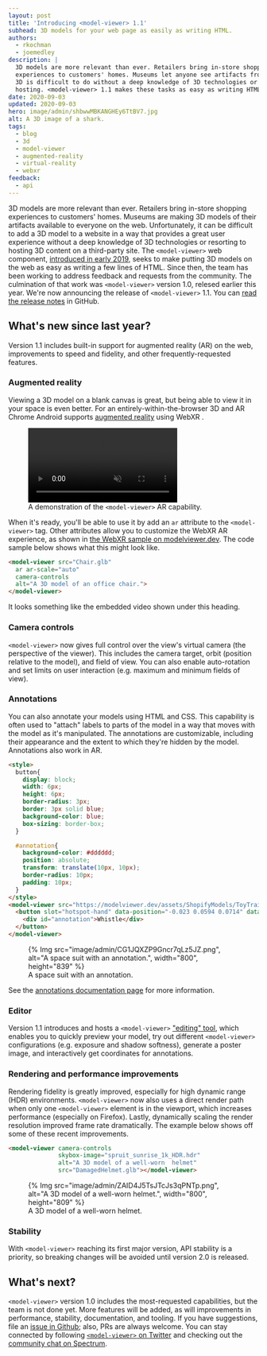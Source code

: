 ```yaml
---
layout: post
title: 'Introducing <model-viewer> 1.1'
subhead: 3D models for your web page as easily as writing HTML.
authors:
  - rkochman
  - joemedley
description: |
  3D models are more relevant than ever. Retailers bring in-store shopping
  experiences to customers' homes. Museums let anyone see artifacts from anywhere.
  3D is difficult to do without a deep knowledge of 3D technologies or third-party
  hosting. <model-viewer> 1.1 makes these tasks as easy as writing HTML.
date: 2020-09-03
updated: 2020-09-03
hero: image/admin/shbwwMBKANGHEy6TtBV7.jpg
alt: A 3D image of a shark.
tags:
  - blog
  - 3d
  - model-viewer
  - augmented-reality
  - virtual-reality
  - webxr
feedback:
  - api
---
```


3D models are more relevant than ever. Retailers bring in-store shopping
experiences to customers' homes. Museums are making 3D models of their artifacts
available to everyone on the web. Unfortunately, it can be difficult to add a 3D
model to a website in a way that provides a great user experience without a deep
knowledge of 3D technologies or resorting to hosting 3D content on a third-party
site. The `<model-viewer>` web component, [introduced in early
2019](/model-viewer), seeks to make putting 3D models on the web as easy as
writing a few lines of HTML. Since then, the team has been working to address
feedback and requests from the community. The culmination of that work was
`<model-viewer>` version 1.0, relesed earlier this year. We're now announcing
the release of `<model-viewer>` 1.1. You can [read the release
notes](https://github.com/google/model-viewer/releases/tag/v1.1.0) in GitHub.

## What's new since last year?

Version 1.1 includes built-in support for augmented reality (AR) on the web,
improvements to speed and fidelity, and other frequently-requested features.

### Augmented reality

Viewing a 3D model on a blank canvas is great, but being able to view it in your
space is even better. For an entirely-within-the-browser 3D and AR Chrome
Android supports [augmented
reality](https://modelviewer.dev/examples/augmented-reality.html) using WebXR .

<figure class="w-figure w-figure--inline-right">
  <video controls muted class="w-screenshot">
    <source src="https://storage.googleapis.com/web-dev-assets/introducing-model-viewer/modelviewer1-0.webm" type="video/webm">
    <source src="https://storage.googleapis.com/web-dev-assets/introducing-model-viewer/modelviewer1-0.mp4" type="video/mp4">
  </video>
  <figcaption class="w-figcaption">
    A demonstration of the <code>&lt;model-viewer></code> AR capability.
  </figcaption>
</figure>

When it's ready, you'll be able to use it by add an `ar` attribute to the
`<model-viewer>` tag. Other attributes allow you to customize the WebXR AR
experience, as shown in [the WebXR sample on
modelviewer.dev](https://modelviewer.dev/examples/webxr.html). The code sample
below shows what this might look like.

```html
<model-viewer src="Chair.glb"
  ar ar-scale="auto"
  camera-controls
  alt="A 3D model of an office chair.">
</model-viewer>
```

<!-- Hide until model-viewer's iframe bug is fixed -->
<!-- <iframe style="width:100%; height: 100%;position: absolute; top: 50%; left: 50%; transform: translate(-50%,-50%);" src="https://modelviewer.dev/examples/webxr.html" frameborder="0" allowfullscreen></iframe> -->

It looks something like the embedded video shown under this heading.

### Camera controls

`<model-viewer>` now gives full control over the view's virtual camera (the
perspective of the viewer). This includes the camera target, orbit (position
relative to the model), and field of view. You can also enable auto-rotation and
set limits on user interaction (e.g. maximum and minimum fields of view).

### Annotations

You can also annotate your models using HTML and CSS. This capability is often
used to "attach" labels to parts of the model in a way that moves with the model
as it's manipulated. The annotations are customizable, including their
appearance and the extent to which they're hidden by
the model. Annotations also work in AR.

```html
<style>
  button{
    display: block;
    width: 6px;
    height: 6px;
    border-radius: 3px;
    border: 3px solid blue;
    background-color: blue;
    box-sizing: border-box;
  }

  #annotation{
    background-color: #dddddd;
    position: absolute;
    transform: translate(10px, 10px);
    border-radius: 10px;
    padding: 10px;
  }
</style>
<model-viewer src="https://modelviewer.dev/assets/ShopifyModels/ToyTrain.glb" alt="A 3D model of a Toy Train" camera-controls>
  <button slot="hotspot-hand" data-position="-0.023 0.0594 0.0714" data-normal="-0.3792 0.0004 0.9253">
    <div id="annotation">Whistle</div>
  </button>
</model-viewer>
```

<!-- Hide until model-viewer's iframe bug is fixed -->
<!-- <iframe style="width:100%; height: 100%;position: absolute; top: 50%; left: 50%; transform: translate(-50%,-50%);" src="https://modelviewer.dev/webdotdev/annotations.html" frameborder="0" allowfullscreen></iframe> -->

<figure class="w-figure w-figure--inline-right">
  {% Img src="image/admin/CG1JQXZP9Gncr7qLz5JZ.png", alt="A space suit with an annotation.", width="800", height="839" %}
  <figcaption class="w-figcaption">A space suit with an annotation.</figcaption>
</figure>

See the [annotations documentation
page](https://modelviewer.dev/examples/annotations.html) for more information.

### Editor

Version 1.1 introduces and hosts a `<model-viewer>` ["editing"
tool](https://modelviewer.dev/editor/), which enables you to
quickly preview your model, try out different `<model-viewer>` configurations
(e.g. exposure and shadow softness), generate a poster image, and interactively
get coordinates for annotations.

### Rendering and performance improvements

Rendering fidelity is greatly improved, especially for high dynamic range (HDR)
environments. `<model-viewer>` now also uses a direct render path when only one
`<model-viewer>` element is in the viewport, which increases performance
(especially on Firefox). Lastly, dynamically scaling the render resolution
improved frame rate dramatically. The example below shows off some of these
recent improvements.

```html
<model-viewer camera-controls
              skybox-image="spruit_sunrise_1k_HDR.hdr"
              alt="A 3D model of a well-worn  helmet"
              src="DamagedHelmet.glb"></model-viewer>
```

<!-- Hide until model-viewer's iframe bug is fixed -->
<!-- <iframe style="width:100%; height: 100%;position: absolute; top: 50%; left: 50%; transform: translate(-50%,-50%);" src="https://modelviewer.dev/webdotdev/rendering.html" frameborder="0" allowfullscreen></iframe> -->

<figure class="w-figure w-figure--inline-right">
  {% Img src="image/admin/ZAID4J5TsJTcJs3qPNTp.png", alt="A 3D model of a well-worn  helmet.", width="800", height="809" %}
  <figcaption class="w-figcaption">A 3D model of a well-worn  helmet.</figcaption>
</figure>

### Stability

With `<model-viewer>` reaching its first major version, API stability is a
priority, so breaking changes will be avoided until version 2.0 is released.

## What's next?

`<model-viewer>` version 1.0 includes the most-requested capabilities, but the
team is not done yet. More features will be added, as will improvements in
performance, stability, documentation, and tooling. If you have suggestions,
file an [issue in Github](https://github.com/google/model-viewer/issues); also,
PRs are always welcome. You can stay connected by following [`<model-viewer>` on
Twitter](https://twitter.com/modelviewer) and checking out the [community chat
on Spectrum](https://spectrum.chat/model-viewer?tab=posts).
